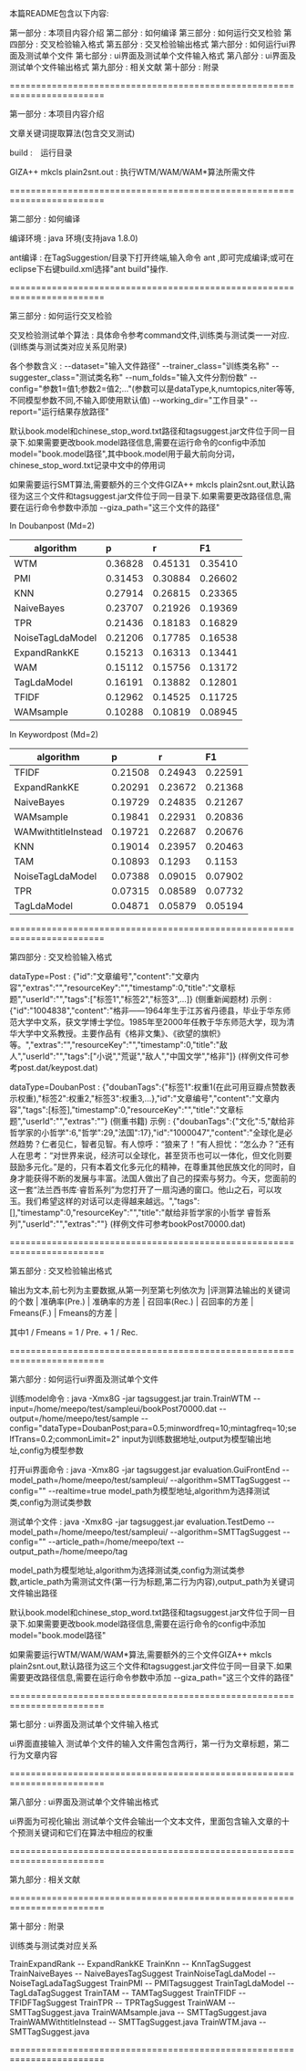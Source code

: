 本篇README包含以下内容:

第一部分 : 本项目内容介绍
第二部分 : 如何编译
第三部分 : 如何运行交叉检验
第四部分 : 交叉检验输入格式
第五部分 : 交叉检验输出格式
第六部分 : 如何运行ui界面及测试单个文件
第七部分 : ui界面及测试单个文件输入格式
第八部分 : ui界面及测试单个文件输出格式
第九部分 : 相关文献
第十部分 : 附录

========================================================================

第一部分 : 本项目内容介绍

文章关键词提取算法(包含交叉测试)

build :　运行目录

GIZA++  mkcls  plain2snt.out : 执行WTM/WAM/WAM*算法所需文件

========================================================================

第二部分 : 如何编译

编译环境 : java 环境(支持java 1.8.0)

ant编译 : 在TagSuggestion/目录下打开终端,输入命令 ant ,即可完成编译;或可在eclipse下右键build.xml选择"ant build"操作.

========================================================================

第三部分 : 如何运行交叉检验

交叉检验测试单个算法 : 具体命令参考command文件,训练类与测试类一一对应.(训练类与测试类对应关系见附录)

各个参数含义 : --dataset="输入文件路径"
	      --trainer_class="训练类名称"
	      --suggester_class="测试类名称"
	      --num_folds="输入文件分割份数"
	      --config="参数1=值1;参数2=值2;..."(参数可以是dataType,k,numtopics,niter等等,不同模型参数不同,不输入即使用默认值)
	      --working_dir="工作目录"
	      --report="运行结果存放路径"

默认book.model和chinese_stop_word.txt路径和tagsuggest.jar文件位于同一目录下.如果需要更改book.model路径信息,需要在运行命令的config中添加model="book.model路径",其中book.model用于最大前向分词，chinese_stop_word.txt记录中文中的停用词

如果需要运行SMT算法,需要额外的三个文件GIZA++  mkcls  plain2snt.out,默认路径为这三个文件和tagsuggest.jar文件位于同一目录下.如果需要更改路径信息,需要在运行命令参数中添加  --giza_path="这三个文件的路径"

In Doubanpost (Md=2)

| algorithm | p | r | F1 |
|---|:---|:---|:---|
| WTM | 0.36828 | 0.45131 | 0.35410 |
| PMI | 0.31453	| 0.30884 | 0.26602 |
| KNN |	0.27914 | 0.26815 | 0.23365 |
| NaiveBayes |	0.23707 | 0.21926 | 0.19369 |
| TPR | 0.21436 |0.18183 | 0.16829 |
| NoiseTagLdaModel | 0.21206 | 0.17785 | 0.16538 |
| ExpandRankKE | 0.15213 | 0.16313 | 0.13441 |
| WAM | 0.15112 | 0.15756 | 0.13172 |
| TagLdaModel | 0.16191 | 0.13882 | 0.12801 |
| TFIDF | 0.12962 | 0.14525 | 0.11725 |
| WAMsample | 0.10288 | 0.10819 | 0.08945 |

In Keywordpost (Md=2)

| algorithm | p | r | F1 |
|---|:---|:---|:---|
| TFIDF | 0.21508 | 0.24943 | 0.22591 |
| ExpandRankKE | 0.20291 | 0.23672 | 0.21368 |
| NaiveBayes | 0.19729 | 0.24835 | 0.21267 |
| WAMsample | 0.19841 | 0.22931 | 0.20836 |
| WAMwithtitleInstead | 0.19721 | 0.22687 | 0.20676 |
| KNN | 0.19014 | 0.23957 | 0.20463 |
| TAM | 0.10893 | 0.1293 | 0.1153 |
| NoiseTagLdaModel | 0.07388 | 0.09015 | 0.07902 |
| TPR | 0.07315 | 0.08589 | 0.07732 |
| TagLdaModel | 0.04871 | 0.05879 | 0.05194 |


========================================================================

第四部分 : 交叉检验输入格式

dataType=Post : {"id":"文章编号","content":"文章内容","extras":"","resourceKey":"","timestamp":0,"title":"文章标题","userId":"","tags":["标签1","标签2","标签3",...]}   (侧重新闻题材)
	 示例 : {"id":"1004838","content":"格非――1964年生于江苏省丹德县，毕业于华东师范大学中文系，获文学博士学位。1985年至2000年任教于华东师范大学，现为清华大学中文系教授。主要作品有《格非文集》、《欲望的旗帜》等。","extras":"","resourceKey":"","timestamp":0,"title":"敌人","userId":"","tags":["小说","荒诞","敌人","中国文学","格非"]}   (样例文件可参考post.dat/keypost.dat)

dataType=DoubanPost : {"doubanTags":{"标签1":权重1(在此可用豆瓣点赞数表示权重),"标签2":权重2,"标签3":权重3,...},"id":"文章编号","content":"文章内容","tags":[标签],"timestamp":0,"resourceKey":"","title":"文章标题","userId":"","extras":""}   (侧重书籍)
	       示例 : {"doubanTags":{"文化":5,"献给非哲学家的小哲学":6,"哲学":29,"法国":17},"id":"1000047","content":"全球化是必然趋势？仁者见仁，智者见智。有人惊呼：“狼来了！”有人担忧：“怎么办？”还有人在思考：“对世界来说，经济可以全球化，甚至货币也可以一体化，但文化则要鼓励多元化。”是的，只有本着文化多元化的精神，在尊重其他民族文化的同时，自身才能获得不断的发展与丰富。法国人做出了自己的探索与努力。今天，您面前的这一套“法兰西书库·睿哲系列”为您打开了一扇沟通的窗口。他山之石，可以攻玉。我们希望这样的对话可以走得越来越远。","tags":[],"timestamp":0,"resourceKey":"","title":"献给非哲学家的小哲学  睿哲系列","userId":"","extras":""}   (样例文件可参考bookPost70000.dat)

========================================================================

第五部分 : 交叉检验输出格式

输出为文本,前七列为主要数据,从第一列至第七列依次为 
|评测算法输出的关键词的个数 | 准确率(Pre.) | 准确率的方差 | 召回率(Rec.) | 召回率的方差 | Fmeans(F.) | Fmeans的方差 |

其中1 / Fmeans = 1 / Pre. + 1 / Rec. 

========================================================================

第六部分 : 如何运行ui界面及测试单个文件

训练model命令 : java -Xmx8G -jar tagsuggest.jar train.TrainWTM --input=/home/meepo/test/sampleui/bookPost70000.dat --output=/home/meepo/test/sample --config="dataType=DoubanPost;para=0.5;minwordfreq=10;mintagfreq=10;selfTrans=0.2;commonLimit=2"
input为训练数据地址,output为模型输出地址,config为模型参数

打开ui界面命令 : java -Xmx8G -jar tagsuggest.jar evaluation.GuiFrontEnd --model_path=/home/meepo/test/sampleui/  --algorithm=SMTTagSuggest --config="" --realtime=true
model_path为模型地址,algorithm为选择测试类,config为测试类参数

测试单个文件 : java -Xmx8G -jar tagsuggest.jar evaluation.TestDemo --model_path=/home/meepo/test/sampleui/ --algorithm=SMTTagSuggest --config="" --article_path=/home/meepo/text --output_path=/home/meepo/tag

model_path为模型地址,algorithm为选择测试类,config为测试类参数,article_path为需测试文件(第一行为标题,第二行为内容),output_path为关键词文件输出路径

默认book.model和chinese_stop_word.txt路径和tagsuggest.jar文件位于同一目录下.如果需要更改book.model路径信息,需要在运行命令的config中添加model="book.model路径"

如果需要运行WTM/WAM/WAM*算法,需要额外的三个文件GIZA++  mkcls  plain2snt.out,默认路径为这三个文件和tagsuggest.jar文件位于同一目录下.如果需要更改路径信息,需要在运行命令参数中添加  --giza_path="这三个文件的路径"

========================================================================

第七部分 : ui界面及测试单个文件输入格式

ui界面直接输入
测试单个文件的输入文件需包含两行，第一行为文章标题，第二行为文章内容

========================================================================

第八部分 : ui界面及测试单个文件输出格式

ui界面为可视化输出
测试单个文件会输出一个文本文件，里面包含输入文章的十个预测关键词和它们在算法中相应的权重

========================================================================

第九部分 : 相关文献



========================================================================

第十部分 : 附录

训练类与测试类对应关系

TrainExpandRank            --  ExpandRankKE
TrainKnn                   --  KnnTagSuggest
TrainNaiveBayes            --  NaiveBayesTagSuggest
TrainNoiseTagLdaModel      --  NoiseTagLadaTagSuggest
TrainPMI                   --  PMITagsuggest
TrainTagLdaModel           --  TagLdaTagSuggest
TrainTAM                   --  TAMTagSuggest
TrainTFIDF                 --  TFIDFTagSuggest
TrainTPR                   --  TPRTagSuggest
TrainWAM                   --  SMTTagSuggest.java
TrainWAMsample.java        --  SMTTagSuggest.java
TrainWAMWithtitleInstead   --  SMTTagSuggest.java 
TrainWTM.java              --  SMTTagSuggest.java

========================================================================
